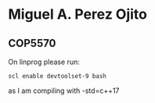 # Miguel A. Perez Ojito
## COP5570

On linprog please run:

```tsch
scl enable devtoolset-9 bash
```

as I am compiling with -std=c++17